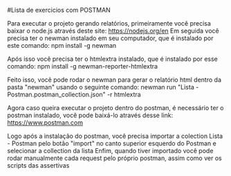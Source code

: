 #Lista de exercicios com POSTMAN

Para executar o projeto gerando relatórios, primeiramente você precisa baixar o node.js através deste site:
https://nodejs.org/en
Em seguida você precisa ter o newman instalado em seu computador, que é instalado por este comando:
npm install -g newman

Após isso você precisa ter o htmlextra instalado, que é instalado por esse comando:
npm install -g newman-reporter-htmlextra

Feito isso, você pode rodar o newman para gerar o relatório html dentro da pasta "newman" usando o seguinte comando:
newman run "Lista - Postman.postman_collection.json" -r htmlextra

Agora caso queira executar o projeto dentro do postman, é necessário ter o postman instalado, você pode baixá-lo através desse link:
https://www.postman.com

Logo após a instalação do postman, você precisa importar a colection Lista - Postman pelo botão "import" no canto superior esquerdo do Postman e selecionar a collection da lista
Enfim, quando tiver importado você pode rodar manualmente cada request pelo próprio postman, assim como ver os scripts das assertivas
